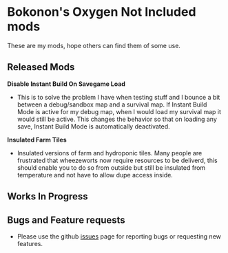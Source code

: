 # **Bokonon's Oxygen Not Included mods**

These are my mods, hope others can find them of some use.

## **Released Mods**

**Disable Instant Build On Savegame Load**
- This is to solve the problem I have when testing stuff and I bounce a bit between a debug/sandbox map and a survival map.  If Instant Build Mode is active for my debug map, when I would load my survival map it would still be active.  This changes the behavior so that on loading any save, Instant Build Mode is automatically deactivated.

**Insulated Farm Tiles**
- Insulated versions of farm and hydroponic tiles.  Many people are frustrated that wheezeworts now require resources to be deliverd, this should enable you to do so from outside but still be insulated from temperature and not have to allow dupe access inside.

## **Works In Progress**

## **Bugs and Feature requests**
- Please use the github [issues](https://github.com/Bokonon-ONI/ONI-Mods/issues) page for reporting bugs or requesting new features.

